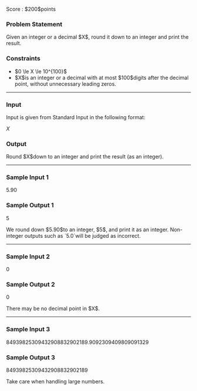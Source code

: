 
<div>

<span>

<span>

<p>
Score : $200$points
</p>

<div>

<section>

### **Problem Statement**

<p>
Given an integer or a decimal $X$, round it down to an integer and print the result. 
</p>

</section>

</div>

<div>

<section>

### **Constraints**

<ul>

<li>
$0 \le X \le 10^{100}$
</li>

<li>
$X$is an integer or a decimal with at most $100$digits after the decimal point, without unnecessary leading zeros.
</li>

</ul>

</section>

</div>

---

<div>

<div>

<section>

### **Input**

<p>
Input is given from Standard Input in the following format:
</p>

<div>

$X$
</div>

</section>

</div>

<div>

<section>

### **Output**

<p>
Round $X$down to an integer and print the result (as an integer).
</p>

</section>

</div>

</div>

---

<div>

<section>

### **Sample Input 1**

<div>

5.90

</div>

</section>

</div>

<div>

<section>

### **Sample Output 1**

<div>

5

</div>

<p>
We round down $5.90$to an integer, $5$, and print it as an integer. Non-integer outputs such as `5.0`will be judged as incorrect.
</p>

</section>

</div>

---

<div>

<section>

### **Sample Input 2**

<div>

0

</div>

</section>

</div>

<div>

<section>

### **Sample Output 2**

<div>

0

</div>

<p>
There may be no decimal point in $X$.
</p>

</section>

</div>

---

<div>

<section>

### **Sample Input 3**

<div>

84939825309432908832902189.9092309409809091329

</div>

</section>

</div>

<div>

<section>

### **Sample Output 3**

<div>

84939825309432908832902189

</div>

<p>
Take care when handling large numbers.
</p>

</section>

</div>

</span>

</span>

</div>
